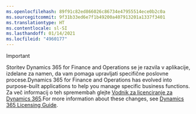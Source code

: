 ```yaml
---
ms.openlocfilehash: 89f91c82ed866026c86734e47955514ece0b2c0a
ms.sourcegitcommit: 9f31b33ed6e7f1b49200a407913201a1337f3401
ms.translationtype: HT
ms.contentlocale: sl-SI
ms.lasthandoff: 01/14/2021
ms.locfileid: "4960177"
---
```

> [!IMPORTANT]
> <span data-ttu-id="bb36a-101">Storitev Dynamics 365 for Finance and Operations se je razvila v aplikacije, izdelane za namen, da vam pomaga upravljati specifične poslovne procese.</span><span class="sxs-lookup"><span data-stu-id="bb36a-101">Dynamics 365 for Finance and Operations has evolved into purpose-built applications to help you manage specific business functions.</span></span> <span data-ttu-id="bb36a-102">Za več informacij o teh spremembah glejte [Vodnik za licenciranje za Dynamics 365](https://go.microsoft.com/fwlink/p/?LinkId=866544).</span><span class="sxs-lookup"><span data-stu-id="bb36a-102">For more information about these changes, see [Dynamics 365 Licensing Guide](https://go.microsoft.com/fwlink/p/?LinkId=866544).</span></span>
 
